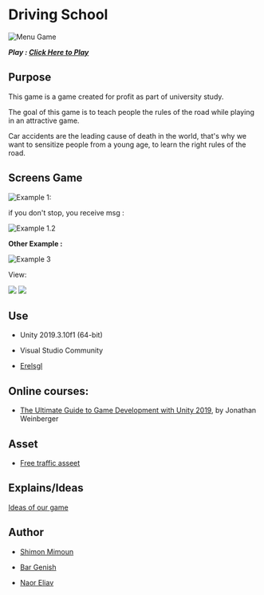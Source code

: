 
#  Driving School

  
  ![Menu Game](https://github.com/ShimonMimoun/Driving-Theory_Game/blob/master/Documentation/1.png)



***Play : 
[Click Here to Play ](https://bargenish.itch.io/driving-master)***

##  Purpose

  

This game is a game created for profit as part of university study.

The goal of this game is to teach people the rules of the road while playing in an attractive game.

Car accidents are the leading cause of death in the world, that's why we want to sensitize people from a young age, to learn the right rules of the road.

  

##  Screens Game

![Example 1:](https://github.com/ShimonMimoun/Driving-Theory_Game/blob/master/Documentation/2.png)

if you don't stop, you receive msg :

![Example 1.2](https://github.com/ShimonMimoun/Driving-Theory_Game/blob/master/Documentation/3.png) 
  
**Other Example :**

![Example 3](https://github.com/ShimonMimoun/Driving-Theory_Game/blob/master/Documentation/4.png)
  


View:

![](https://github.com/ShimonMimoun/Driving-Theory_Game/blob/master/Documentation/example.gif)
![](https://github.com/ShimonMimoun/Driving-Theory_Game/blob/master/Documentation/example3.gif)



##  Use

  

- Unity 2019.3.10f1 (64-bit)

- Visual Studio Community

- [Erelsgl](https://github.com/erelsgl-at-ariel/gamedev-5780)

  
  

##  Online courses:

* [The Ultimate Guide to Game Development with Unity 2019](https://www.udemy.com/the-ultimate-guide-to-game-development-with-unity/), by Jonathan Weinberger

  

##  Asset

  

* [Free traffic asseet](https://assetstore.unity.com/packages/3d/props/free-traffic-essentials-asset-pack-125092)

  
## Explains/Ideas 

[Ideas of our game ](https://github.com/ShimonMimoun/Driving-Theory_Game/blob/master/Documentation/%D7%9E%D7%98%D7%9C%D7%94%205%20%D7%9E%D7%AA%D7%92%D7%9C%D7%92%D7%9C%D7%AA.pdf)


##  Author

  

* [Shimon Mimoun](https://github.com/ShimonMimoun)

* [Bar Genish](https://github.com/bargenish44 )

* [Naor Eliav](https://github.com/naor94)
